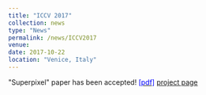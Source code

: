 ```yaml
---
title: "ICCV 2017"
collection: news
type: "News"
permalink: /news/ICCV2017
venue: 
date: 2017-10-22
location: "Venice, Italy"
---
```


"Superpixel" paper has been accepted! [<span style="color:blue">[pdf]</span>](http://openaccess.thecvf.com/content_ICCV_2017/papers/Lee_Temporal_Superpixels_Based_ICCV_2017_paper.pdf) [project page](http://mcl.korea.ac.kr/shlee_iccv2017/)
